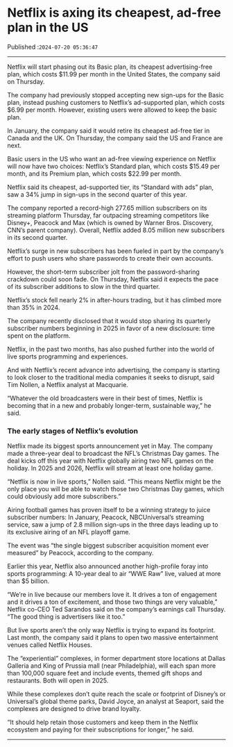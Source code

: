 # Netflix is axing its cheapest, ad-free plan in the US

Published :`2024-07-20 05:36:47`

---

Netflix will start phasing out its Basic plan, its cheapest advertising-free plan, which costs $11.99 per month in the United States, the company said on Thursday.

The company had previously stopped accepting new sign-ups for the Basic plan, instead pushing customers to Netflix’s ad-supported plan, which costs $6.99 per month. However, existing users were allowed to keep the basic plan.

In January, the company said it would retire its cheapest ad-free tier in Canada and the UK. On Thursday, the company said the US and France are next.

Basic users in the US who want an ad-free viewing experience on Netflix will now have two choices: Netflix’s Standard plan, which costs $15.49 per month, and its Premium plan, which costs $22.99 per month.

Netflix said its cheapest, ad-supported tier, its “Standard with ads” plan, saw a 34% jump in sign-ups in the second quarter of this year.

The company reported a record-high 277.65 million subscribers on its streaming platform Thursday, far outpacing streaming competitors like Disney+, Peacock and Max (which is owned by Warner Bros. Discovery, CNN’s parent company). Overall, Netflix added 8.05 million new subscribers in its second quarter.

Netflix’s surge in new subscribers has been fueled in part by the company’s effort to push users who share passwords to create their own accounts.

However, the short-term subscriber jolt from the password-sharing crackdown could soon fade. On Thursday, Netflix said it expects the pace of its subscriber additions to slow in the third quarter.

Netflix’s stock fell nearly 2% in after-hours trading, but it has climbed more than 35% in 2024.

The company recently disclosed that it would stop sharing its quarterly subscriber numbers beginning in 2025 in favor of a new disclosure: time spent on the platform.

Netflix, in the past two months, has also pushed further into the world of live sports programming and experiences.

And with Netflix’s recent advance into advertising, the company is starting to look closer to the traditional media companies it seeks to disrupt, said Tim Nollen, a Netflix analyst at Macquarie.

“Whatever the old broadcasters were in their best of times, Netflix is becoming that in a new and probably longer-term, sustainable way,” he said.

### The early stages of Netflix’s evolution

Netflix made its biggest sports announcement yet in May. The company made a three-year deal to broadcast the NFL’s Christmas Day games. The deal kicks off this year with Netflix globally airing two NFL games on the holiday. In 2025 and 2026, Netflix will stream at least one holiday game.

“Netflix is now in live sports,” Nollen said. “This means Netflix might be the only place you will be able to watch those two Christmas Day games, which could obviously add more subscribers.”

Airing football games has proven itself to be a winning strategy to juice subscriber numbers: In January, Peacock, NBCUniversal’s streaming service, saw a jump of 2.8 million sign-ups in the three days leading up to its exclusive airing of an NFL playoff game.

The event was “the single biggest subscriber acquisition moment ever measured” by Peacock, according to the company.

Earlier this year, Netflix also announced another high-profile foray into sports programming: A 10-year deal to air “WWE Raw” live, valued at more than $5 billion.

“We’re in live because our members love it. It drives a ton of engagement and it drives a ton of excitement, and those two things are very valuable,” Netflix co-CEO Ted Sarandos said on the company’s earnings call Thursday. “The good thing is advertisers like it too.”

But live sports aren’t the only way Netflix is trying to expand its footprint. Last month, the company said it plans to open two massive entertainment venues called Netflix Houses.

The “experiential” complexes, in former department store locations at Dallas Galleria and King of Prussia mall (near Philadelphia), will each span more than 100,000 square feet and include events, themed gift shops and restaurants. Both will open in 2025.

While these complexes don’t quite reach the scale or footprint of Disney’s or Universal’s global theme parks, David Joyce, an analyst at Seaport, said the complexes are designed to drive brand loyalty.

“It should help retain those customers and keep them in the Netflix ecosystem and paying for their subscriptions for longer,” he said.

---

